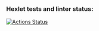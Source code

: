 ### Hexlet tests and linter status:
[![Actions Status](https://github.com/AnnaAnPetrova/qa-engineer-project-85/actions/workflows/hexlet-check.yml/badge.svg)](https://github.com/AnnaAnPetrova/qa-engineer-project-85/actions)